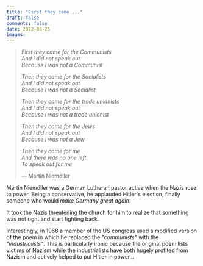 ```yaml
---
title: "First they came ..."
draft: false
comments: false
date: 2022-06-25
images:
---
```


> *First they came for the Communists  
And I did not speak out  
Because I was not a Communist*
> 
> *Then they came for the Socialists  
And I did not speak out  
Because I was not a Socialist*
> 
> *Then they came for the trade unionists  
And I did not speak out  
Because I was not a trade unionist*
> 
> *Then they came for the Jews  
And I did not speak out  
Because I was not a Jew*
> 
> *Then they came for me  
And there was no one left  
To speak out for me*
>
> — Martin Niemöller

Martin Niemöller was a German Lutheran pastor active when the Nazis rose to power.
Being a conservative, he applauded Hitler's election, finally someone who would *make Germany great again*.

It took the Nazis threatening the church for him to realize that something was not right and start fighting back.

Interestingly, in 1968 a member of the US congress used a modified version of the poem in which he replaced the *"communists"* with the *"industrialists"*.
This is particularly ironic because the original poem lists victims of Nazism while the industrialists have both hugely profited from Nazism and actively helped to put Hitler in power...
